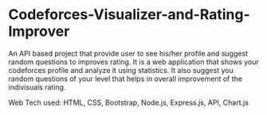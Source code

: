 # Codeforces-Visualizer-and-Rating-Improver
An API based project that provide user to see his/her profile and suggest random questions to improves rating.
It is a web application that shows your codeforces profile and analyze it using statistics. It also suggest you random questions of your level that helps in overall improvement of the indivisuals rating.

Web Tech used: HTML, CSS, Bootstrap, Node.js, Express.js, API, Chart.js
